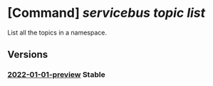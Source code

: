 # [Command] _servicebus topic list_

List all the topics in a namespace.

## Versions

### [2022-01-01-preview](/Resources/mgmt-plane/L3N1YnNjcmlwdGlvbnMve30vcmVzb3VyY2Vncm91cHMve30vcHJvdmlkZXJzL21pY3Jvc29mdC5zZXJ2aWNlYnVzL25hbWVzcGFjZXMve30vdG9waWNz/2022-01-01-preview.xml) **Stable**

<!-- mgmt-plane /subscriptions/{}/resourcegroups/{}/providers/microsoft.servicebus/namespaces/{}/topics 2022-01-01-preview -->
